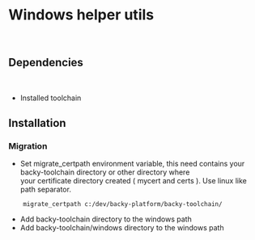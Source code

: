 # Windows helper utils

<br>

## Dependencies
<br>

* Installed toolchain


## Installation

### Migration

*   Set migrate_certpath environment variable, this need contains your backy-toolchain directory or other directory where<br>
    your certificate directory created ( mycert and certs ). Use linux like path separator.<br>

``` 
    migrate_certpath c:/dev/backy-platform/backy-toolchain/
```
* Add backy-toolchain directory to the windows path
* Add backy-toolchain/windows directory to the windows path

